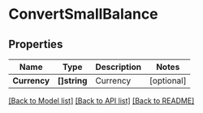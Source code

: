 # ConvertSmallBalance

## Properties

Name | Type | Description | Notes
------------ | ------------- | ------------- | -------------
**Currency** | **[]string** | Currency | [optional] 

[[Back to Model list]](../README.md#documentation-for-models) [[Back to API list]](../README.md#documentation-for-api-endpoints) [[Back to README]](../README.md)


